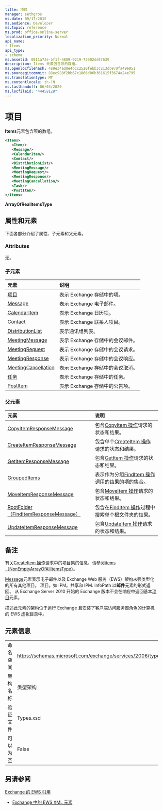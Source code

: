 ```yaml
---
title: 项目
manager: sethgros
ms.date: 09/17/2015
ms.audience: Developer
ms.topic: reference
ms.prod: office-online-server
localization_priority: Normal
api_name:
- Items
api_type:
- schema
ms.assetid: 0811a73e-bf1f-4889-9219-73902dd47639
description: Items 元素包含项的数组。
ms.openlocfilehash: 489e34ad0e4bcc2520febb3c213db970fa496051
ms.sourcegitcommit: 88ec988f2bb67c1866d06b361615f3674a24e795
ms.translationtype: MT
ms.contentlocale: zh-CN
ms.lasthandoff: 06/03/2020
ms.locfileid: "44458129"
---
```

# <a name="items"></a>项目

**Items**元素包含项的数组。 
  
```xml
<Items>
   <Item/>
   <Message/>
   <CalendarItem/>
   <Contact/>
   <DistributionList/>
   <MeetingMessage/>
   <MeetingRequest/>
   <MeetingResponse/>
   <MeetingCancellation/>
   <Task/>
   <PostItem/>
</Items>
```

 **ArrayOfRealItemsType**
## <a name="attributes-and-elements"></a>属性和元素

下面各部分介绍了属性、子元素和父元素。
  
### <a name="attributes"></a>Attributes

无。
  
### <a name="child-elements"></a>子元素

|**元素**|**说明**|
|:-----|:-----|
|[项目](item.md) <br/> |表示 Exchange 存储中的项。  <br/> |
|[Message](message-ex15websvcsotherref.md) <br/> |表示 Exchange 电子邮件。  <br/> |
|[CalendarItem](calendaritem.md) <br/> |表示 Exchange 日历项。  <br/> |
|[Contact](contact.md) <br/> |表示 Exchange 联系人项目。  <br/> |
|[DistributionList](distributionlist.md) <br/> |表示通讯组列表。  <br/> |
|[MeetingMessage](meetingmessage.md) <br/> |表示 Exchange 存储中的会议邮件。  <br/> |
|[MeetingRequest](meetingrequest.md) <br/> |表示 Exchange 存储中的会议请求。  <br/> |
|[MeetingResponse](meetingresponse.md) <br/> |表示 Exchange 存储中的会议响应。  <br/> |
|[MeetingCancellation](meetingcancellation.md) <br/> |表示 Exchange 存储中的会议取消。  <br/> |
|[任务](task.md) <br/> |表示 Exchange 存储中的任务。  <br/> |
|[PostItem](postitem.md) <br/> |表示 Exchange 存储中的公告项。  <br/> |
   
### <a name="parent-elements"></a>父元素

|**元素**|**说明**|
|:-----|:-----|
|[CopyItemResponseMessage](copyitemresponsemessage.md) <br/> |包含[CopyItem 操作](copyitem-operation.md)请求的状态和结果。  <br/> |
|[CreateItemResponseMessage](createitemresponsemessage.md) <br/> |包含单个[CreateItem 操作](createitem-operation.md)请求的状态和结果。  <br/> |
|[GetItemResponseMessage](getitemresponsemessage.md) <br/> |包含[GetItem 操作](getitem-operation.md)请求的状态和结果。  <br/> |
|[GroupedItems](groupeditems.md) <br/> |表示作为分组[FindItem 操作](finditem-operation.md)调用的结果的项的集合。  <br/> |
|[MoveItemResponseMessage](moveitemresponsemessage.md) <br/> |包含[MoveItem 操作](moveitem-operation.md)请求的状态和结果。  <br/> |
|[RootFolder （FindItemResponseMessage）](rootfolder-finditemresponsemessage.md) <br/> |包含在[FindItem 操作](finditem-operation.md)过程中搜索单个根文件夹的结果。  <br/> |
|[UpdateItemResponseMessage](updateitemresponsemessage.md) <br/> |包含[UpdateItem 操作](updateitem-operation.md)请求的状态和结果。  <br/> |
   
## <a name="remarks"></a>备注

有关[CreateItem 操作](createitem-operation.md)请求中的项目集的信息，请参阅[items （NonEmptyArrayOfAllItemsType）](items-nonemptyarrayofallitemstype.md)。
  
[Message](message-ex15websvcsotherref.md)元素表示电子邮件以及 Exchange Web 服务（EWS）架构未强类型化的所有其他项目。 项目，如 IPM。共享和 IPM. InfoPath 以**邮件**元素的形式返回。 从 Exchange Server 2010 开始的 Exchange 版本不会在响应中返回基本[项目](item.md)元素。 
  
描述此元素的架构位于运行 Exchange 且安装了客户端访问服务器角色的计算机的 EWS 虚拟目录中。
  
## <a name="element-information"></a>元素信息

|||
|:-----|:-----|
|命名空间  <br/> |https://schemas.microsoft.com/exchange/services/2006/types  <br/> |
|架构名称  <br/> |类型架构  <br/> |
|验证文件  <br/> |Types.xsd  <br/> |
|可以为空  <br/> |False  <br/> |
   
## <a name="see-also"></a>另请参阅



[Exchange 的 EWS 引用](ews-reference-for-exchange.md)
  
- [Exchange 中的 EWS XML 元素](ews-xml-elements-in-exchange.md)

